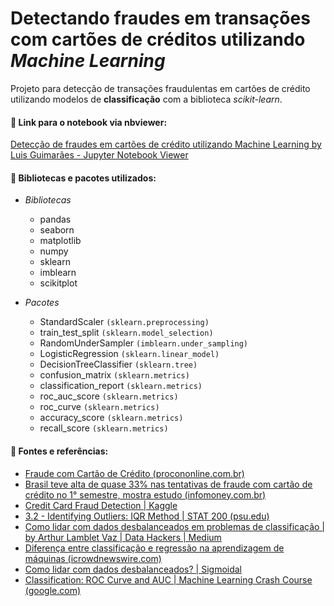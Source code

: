 # Detectando fraudes em transações com cartões de créditos utilizando *Machine Learning*

Projeto para detecção de transações fraudulentas em cartões de crédito utilizando modelos de **classificação** com a biblioteca *scikit-learn*.

#### 🔗  Link para o notebook via nbviewer:
[Detecção de fraudes em cartões de crédito utilizando Machine Learning by Luis Guimarães - Jupyter Notebook Viewer](https://nbviewer.jupyter.org/github/LuisCSGuimaraes/FraudesEmCartoesCreditoML/blob/main/Notebook/DeteccaoFraudeCartoesCreditoML.ipynb)

#### 📑  Bibliotecas  e pacotes utilizados:

* *Bibliotecas*
	- pandas
	- seaborn
	- matplotlib
	- numpy
	- sklearn
	- imblearn
	- scikitplot
	
* *Pacotes*
	- StandardScaler `(sklearn.preprocessing)`
	- train_test_split `(sklearn.model_selection)`
	- RandomUnderSampler `(imblearn.under_sampling)`
	- LogisticRegression `(sklearn.linear_model)`
	- DecisionTreeClassifier `(sklearn.tree)`
	- confusion_matrix `(sklearn.metrics)`
	- classification_report `(sklearn.metrics)`
	- roc_auc_score `(sklearn.metrics)`
	- roc_curve `(sklearn.metrics)`
	- accuracy_score `(sklearn.metrics)`
	- recall_score `(sklearn.metrics)`
	
#### 📜  Fontes e referências:
* [Fraude com Cartão de Crédito (procononline.com.br)](https://www.procononline.com.br/fraude-com-cartao-de-credito/)
* [Brasil teve alta de quase 33% nas tentativas de fraude com cartão de crédito no 1° semestre, mostra estudo (infomoney.com.br)](https://www.infomoney.com.br/minhas-financas/brasil-teve-alta-de-quase-33-nas-tentativas-de-fraude-com-cartao-de-credito-no-1-semestre-mostra-estudo/)
* [Credit Card Fraud Detection | Kaggle](https://www.kaggle.com/mlg-ulb/creditcardfraud)
* [3.2 - Identifying Outliers: IQR Method | STAT 200 (psu.edu)](https://online.stat.psu.edu/stat200/lesson/3/3.2)
* [Como lidar com dados desbalanceados em problemas de classificação | by Arthur Lamblet Vaz | Data Hackers | Medium](https://medium.com/data-hackers/como-lidar-com-dados-desbalanceados-em-problemas-de-classifica%C3%A7%C3%A3o-17c4d4357ef9)
* [Diferença entre classificação e regressão na aprendizagem de máquinas (icrowdnewswire.com)](https://icrowdnewswire.com/2017/12/11/diferenca-entre-classificacao-e-regressao-na-aprendizagem-de-maquinas)
* [Como lidar com dados desbalanceados? | Sigmoidal](https://sigmoidal.ai/como-lidar-com-dados-desbalanceados/)
* [Classification: ROC Curve and AUC | Machine Learning Crash Course (google.com)](https://developers.google.com/machine-learning/crash-course/classification/roc-and-auc)

